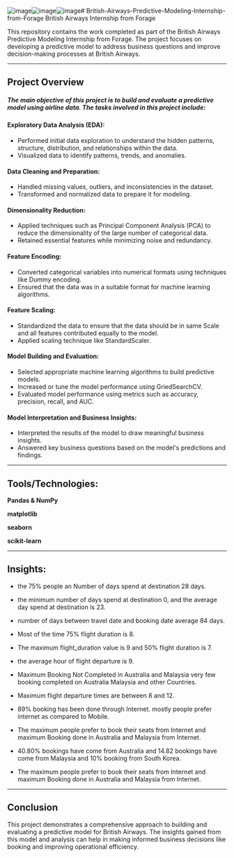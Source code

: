 ![image](https://github.com/anandshaw123/British-Airways-Predictive-Modeling-Internship-From-Forage/assets/129979768/64c5a7e3-6bb4-416b-8750-6b5814f799c2)![image](https://github.com/anandshaw123/British-Airways-Predictive-Modeling-Internship-From-Forage/assets/129979768/b1a46e66-fd6f-44c2-81f5-d6e9856d9d8d)![image](https://github.com/anandshaw123/British-Airways-Predictive-Modeling-Internship-From-Forage/assets/129979768/7cd60eb4-b85b-4db9-b4d2-5bf8966bf0d6)# British-Airways-Predictive-Modeling-Internship-from-Forage
British Airways Internship from Forage

This repository contains the work completed as part of the British Airways Predictive Modeling Internship from Forage. The project focuses on developing a predictive model to address business questions and improve decision-making processes at British Airways.


---------------------------------------------------------------------------------------------------------------------------------------------------------------------


## **Project Overview**
##### The main objective of this project is to build and evaluate a predictive model using airline data. The tasks involved in this project include:

#### **Exploratory Data Analysis (EDA):**
- Performed initial data exploration to understand the hidden patterns, structure, distribution, and relationships within the data.
- Visualized data to identify patterns, trends, and anomalies.


#### **Data Cleaning and Preparation:**
- Handled missing values, outliers, and inconsistencies in the dataset.
- Transformed and normalized data to prepare it for modeling.


#### **Dimensionality Reduction:**
- Applied techniques such as Principal Component Analysis (PCA) to reduce the dimensionality of the large number of categorical data.
- Retained essential features while minimizing noise and redundancy.


#### **Feature Encoding:**
- Converted categorical variables into numerical formats using techniques like Dummy encoding.
- Ensured that the data was in a suitable format for machine learning algorithms.


#### **Feature Scaling:**
- Standardized the data to ensure that the data should be in same Scale and all features contributed equally to the model.
- Applied scaling technique like StandardScaler.


#### **Model Building and Evaluation:**
- Selected appropriate machine learning algorithms to build predictive models.
- Increased or tune the model performance using GriedSearchCV.
- Evaluated model performance using metrics such as accuracy, precision, recall, and AUC.
  

#### **Model Interpretation and Business Insights:**
- Interpreted the results of the model to draw meaningful business insights.
- Answered key business questions based on the model's predictions and findings.

---------------------------------------------------------------------------------------------------------------------------------------------------------------------

## **Tools/Technologies:**

**Pandas & NumPy**

**matplotlib**

**seaborn**

**scikit-learn**

--------------------------------------------------------------------------------------------------------------------------------------------------------------------



## **Insights:**

- the 75% people an Number of days spend at destination 28 days.

- the minimum number of days spend at destination 0, and the average day spend at destination is 23.

- number of days between travel date and booking date average 84 days.

- Most of the time 75% flight duration is 8.

- The maximum flight_duration value is 9 and 50% flight duration is 7.

- the average hour of flight departure is 9.

- Maximum Booking Not Completed in Australia and Malaysia very few booking completed on Australia Malaysia and other Countries.

- Maximum flight departure times are between 8 and 12.

- 89% booking has been done through Internet. mostly people prefer internet as compared to Mobile.

- The maximum people prefer to book their seats from Internet and maximum Booking done in Australia and Malaysia from Internet.

- 40.80% bookings have come from Australia and 14.82 bookings have come from Malaysia and 10% booking from South Korea.

- The maximum people prefer to book their seats from Internet and maximum Booking done in Australia and Malaysia from Internet.





----------------------------------------------------------------------------------------------------------------------------------------------------------------------------------------------


## **Conclusion**

This project demonstrates a comprehensive approach to building and evaluating a predictive model for British Airways. The insights gained from this model and analysis can help in making informed business decisions like booking and improving operational efficiency.

